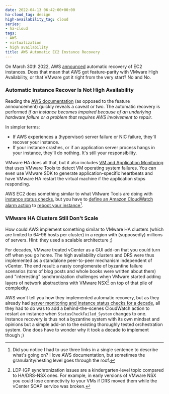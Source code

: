 ```yaml
---
date: 2022-04-13 06:42:00+00:00
ha-cloud_tag: design
high-availability_tag: cloud
series:
- ha-cloud
tags:
- AWS
- virtualization
- high availability
title: AWS Automatic EC2 Instance Recovery
---
```

On March 30th 2022, AWS [announced](https://aws.amazon.com/about-aws/whats-new/2022/03/amazon-ec2-default-automatic-recovery/) automatic recovery of EC2 instances. Does that mean that AWS got feature-parity with VMware High Availability, or that VMware got it right from the very start? No and No.

### Automatic Instance Recover Is Not High Availability

Reading the [AWS documentation](https://docs.aws.amazon.com/AWSEC2/latest/UserGuide/ec2-instance-recover.html) (as opposed to the feature announcement) quickly reveals a caveat or two. The automatic recovery is performed _if an instance becomes impaired because of an underlying hardware failure or a problem that requires AWS involvement to repair_.
<!--more-->
In simpler terms:

* If AWS experiences a (hypervisor) server failure or NIC failure, they'll recover your instance.
* If your instance crashes, or if an application server process hangs in your instance, they'll do nothing. It's still your responsibility.

VMware HA does all that, but it also includes [VM and Application Monitoring](https://docs.vmware.com/en/VMware-vSphere/7.0/com.vmware.vsphere.avail.doc/GUID-62B80D7A-C764-40CB-AE59-752DA6AD78E7.html) that uses VMware Tools to detect  VM operating system failures. You can even use VMware SDK to generate application-specific heartbeats and have VMware HA restart the virtual machine if the application stops responding.

AWS EC2 does something similar to what VMware Tools are doing with [instance status checks](https://docs.aws.amazon.com/AWSEC2/latest/UserGuide/monitoring-system-instance-status-check.html), but you have to [define an Amazon CloudWatch alarm action](https://docs.aws.amazon.com/AWSEC2/latest/UserGuide/UsingAlarmActions.html#AddingRecoverActions) to [reboot your instance](https://docs.aws.amazon.com/AmazonCloudWatch/latest/monitoring/UsingAlarmActions.html)[^DOC].

[^DOC]: Did you notice I had to use three links in a single sentence to describe what's going on? I love AWS documentation, but sometimes the granularity/nesting level goes through the roof.

### VMware HA Clusters Still Don't Scale

How could AWS implement something similar to VMware HA clusters (which are limited to 64-96 hosts per cluster) in a region with (supposedly) millions of servers. Hint: they used a scalable architecture ;)

For decades, VMware treated vCenter as a GUI add-on that you could turn off when you go home. The high availability clusters and DRS were thus implemented as a standalone peer-to-peer mechanism independent of vCenter. The end result: a nasty conglomerate of byzantine failure scenarios (tons of blog posts and whole books were written about them) and "interesting" synchronization challenges when VMware started adding layers of network abstractions with VMware NSX[^LDP] on top of that pile of complexity.

AWS won't tell you how they implemented automatic recovery, but as they already had [server monitoring and instance status checks for a decade](https://aws.amazon.com/blogs/aws/ec2-instance-status-metrics/), all they had to do was to add a behind-the-scenes CloudWatch action to restart an instance when `StatusCheckFailed_System` changes to one. Instance recovery is thus not a byzantine system with its own mindset and opinions but a simple add-on to the existing thoroughly tested orchestration system. One does have to wonder why it took a decade to implement though ;)

[^LDP]: LDP-IGP synchronization issues are a kindergarten-level topic compared to HA/DRS-NSX ones. For example, in early versions of VMware NSX you could lose connectivity to your VMs if DRS moved them while the vCenter SOAP service was broken.
